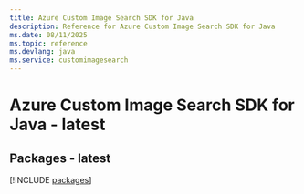 ```yaml
---
title: Azure Custom Image Search SDK for Java
description: Reference for Azure Custom Image Search SDK for Java
ms.date: 08/11/2025
ms.topic: reference
ms.devlang: java
ms.service: customimagesearch
---
```

# Azure Custom Image Search SDK for Java - latest
## Packages - latest
[!INCLUDE [packages](custom-image-search-index.md)]